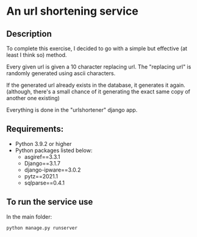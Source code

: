 # An url shortening service

## Description

To complete this exercise, I decided to go with a simple but effective (at least I think so) method.

Every given url is given a 10 character replacing url.
The "replacing url" is randomly generated using ascii characters.

If the generated url already exists in the database, it generates it again. (although, there's a small chance of it generating the exact same copy of another one existing)

Everything is done in the "urlshortener" django app.

## Requirements:
* Python 3.9.2 or higher
* Python packages listed below:
  * asgiref==3.3.1
  * Django==3.1.7
  * django-ipware==3.0.2
  * pytz==2021.1
  * sqlparse==0.4.1

## To run the service use

In the main folder:

	python manage.py runserver
